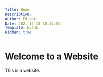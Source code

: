 ```yaml
---
Title: Home 
Description: 
Author: Editor
Date: 2021-12-15 10:31:03
Template: blank
Hidden: true
---
```

# Welcome to a Website
This is a website.